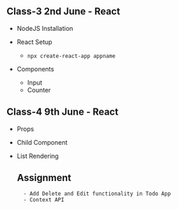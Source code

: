 ## Class-3 2nd June - React

- NodeJS Installation
- React Setup
  - `npx create-react-app appname`
- Components

  - Input
  - Counter

## Class-4 9th June - React

- Props
- Child Component
- List Rendering

  ## Assignment

        - Add Delete and Edit functionality in Todo App
        - Context API
